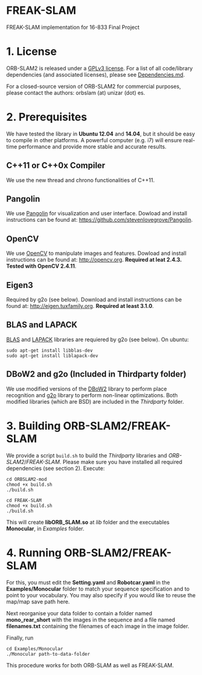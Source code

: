 # FREAK-SLAM
FREAK-SLAM implementation for 16-833 Final Project

# 1. License

ORB-SLAM2 is released under a [GPLv3 license](https://github.com/raulmur/ORB_SLAM2/blob/master/License-gpl.txt). For a list of all code/library dependencies (and associated licenses), please see [Dependencies.md](https://github.com/raulmur/ORB_SLAM2/blob/master/Dependencies.md).

For a closed-source version of ORB-SLAM2 for commercial purposes, please contact the authors: orbslam (at) unizar (dot) es.

# 2. Prerequisites
We have tested the library in **Ubuntu 12.04** and **14.04**, but it should be easy to compile in other platforms. A powerful computer (e.g. i7) will ensure real-time performance and provide more stable and accurate results.

## C++11 or C++0x Compiler
We use the new thread and chrono functionalities of C++11.

## Pangolin
We use [Pangolin](https://github.com/stevenlovegrove/Pangolin) for visualization and user interface. Dowload and install instructions can be found at: https://github.com/stevenlovegrove/Pangolin.

## OpenCV
We use [OpenCV](http://opencv.org) to manipulate images and features. Dowload and install instructions can be found at: http://opencv.org. **Required at leat 2.4.3. Tested with OpenCV 2.4.11**.

## Eigen3
Required by g2o (see below). Download and install instructions can be found at: http://eigen.tuxfamily.org. **Required at least 3.1.0**.

## BLAS and LAPACK
[BLAS](http://www.netlib.org/blas) and [LAPACK](http://www.netlib.org/lapack) libraries are requiered by g2o (see below). On ubuntu:
```
sudo apt-get install libblas-dev
sudo apt-get install liblapack-dev
```

## DBoW2 and g2o (Included in Thirdparty folder)
We use modified versions of the [DBoW2](https://github.com/dorian3d/DBoW2) library to perform place recognition and [g2o](https://github.com/RainerKuemmerle/g2o) library to perform non-linear optimizations. Both modified libraries (which are BSD) are included in the *Thirdparty* folder.


# 3. Building ORB-SLAM2/FREAK-SLAM

We provide a script `build.sh` to build the *Thirdparty* libraries and *ORB-SLAM2*/*FREAK-SLAM*. Please make sure you have installed all required dependencies (see section 2). Execute:
```
cd ORBSLAM2-mod
chmod +x build.sh
./build.sh
```

```
cd FREAK-SLAM
chmod +x build.sh
./build.sh
```
This will create **libORB_SLAM.so**  at *lib* folder and the executables **Monocular**, in *Examples* folder.

# 4. Running ORB-SLAM2/FREAK-SLAM

For this, you must edit the **Setting.yaml** and **Robotcar.yaml** in the **Examples/Monocular** folder to match your sequence specification and to point to your vocabulary. You may also specify if you would like to reuse the map/map save path here.

Next reorganise your data folder to contain a folder named **mono_rear_short** with the images in the sequence and a file named **filenames.txt** containing the filenames of each image in the image folder.

Finally, run
```
cd Examples/Monocular
./Monocular path-to-data-folder
```

This procedure works for both ORB-SLAM as well as FREAK-SLAM.
